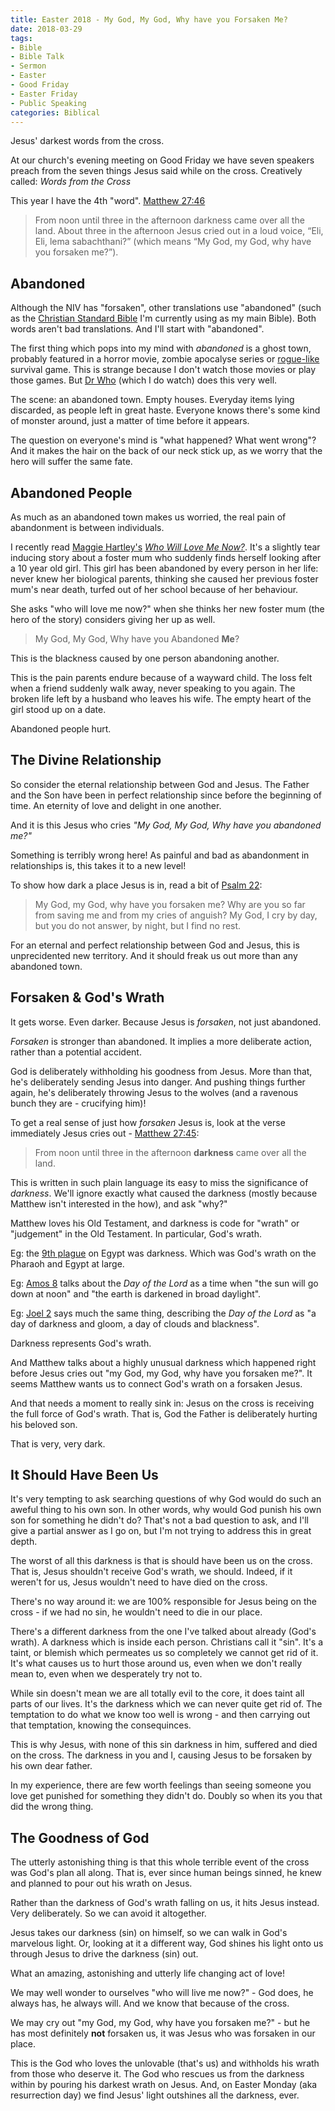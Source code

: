 ```yaml
---
title: Easter 2018 - My God, My God, Why have you Forsaken Me?
date: 2018-03-29
tags:
- Bible
- Bible Talk
- Sermon
- Easter
- Good Friday
- Easter Friday
- Public Speaking 
categories: Biblical
---
```


Jesus' darkest words from the cross.

<!-- more --> 

At our church's evening meeting on Good Friday we have seven speakers preach from the seven things Jesus said while on the cross.
Creatively called: *Words from the Cross*

This year I have the 4th "word".
[Matthew 27:46](https://www.biblegateway.com/passage/?search=Matthew+27%3A45-46)

> From noon until three in the afternoon darkness came over all the land. 
> About three in the afternoon Jesus cried out in a loud voice,
> “Eli, Eli, lema sabachthani?” 
> (which means “My God, my God, why have you forsaken me?”).


## Abandoned 

Although the NIV has "forsaken", other translations use "abandoned" (such as the [Christian Standard Bible](https://www.biblegateway.com/passage/?search=Matthew+27%3A45-46&version=CSB) I'm currently using as my main Bible).
Both words aren't bad translations.
And I'll start with "abandoned".

The first thing which pops into my mind with *abandoned* is a ghost town, probably featured in a horror movie, zombie apocalyse series or [rogue-like](https://en.wikipedia.org/wiki/Roguelike) survival game.
This is strange because I don't watch those movies or play those games.
But [Dr Who](http://www.bbc.co.uk/programmes/b006q2x0) (which I do watch) does this very well.

The scene: an abandoned town.
Empty houses.
Everyday items lying discarded, as people left in great haste.
Everyone knows there's some kind of monster around, just a matter of time before it appears.

The question on everyone's mind is "what happened? What went wrong"?
And it makes the hair on the back of our neck stick up, as we worry that the hero will suffer the same fate.


## Abandoned People

As much as an abandoned town makes us worried, the real pain of abandonment is between individuals.

I recently read [Maggie Hartley's](https://www.hachette.com.au/maggie-hartley/) *[Who Will Love Me Now?](https://www.hachette.com.au/maggie-hartley/who-will-love-me-now)*.
It's a slightly tear inducing story about a foster mum who suddenly finds herself looking after a 10 year old girl.
This girl has been abandoned by every person in her life: never knew her biological parents, thinking she caused her previous foster mum's near death, turfed out of her school because of her behaviour.

She asks "who will love me now?" when she thinks her new foster mum (the hero of the story) considers giving her up as well.

> My God, My God, Why have you Abandoned **Me**?

This is the blackness caused by one person abandoning another.

This is the pain parents endure because of a wayward child. 
The loss felt when a friend suddenly walk away, never speaking to you again.
The broken life left by a husband who leaves his wife.
The empty heart of the girl stood up on a date.

Abandoned people hurt.


## The Divine Relationship

So consider the eternal relationship between God and Jesus.
The Father and the Son have been in perfect relationship since before the beginning of time.
An eternity of love and delight in one another.

And it is this Jesus who cries *"My God, My God, Why have you abandoned me?"*

Something is terribly wrong here!
As painful and bad as abandonment in relationships is, this takes it to a new level!

To show how dark a place Jesus is in, read a bit of [Psalm 22](https://www.biblegateway.com/passage/?search=Psalm+22%3A1-2):

> My God, my God, why have you forsaken me? 
> Why are you so far from saving me
>    and from my cries of anguish? 
My God, I cry by day, but you do not answer, 
>    by night, but I find no rest.

For an eternal and perfect relationship between God and Jesus, this is unprecidented new territory.
And it should freak us out more than any abandoned town.


## Forsaken & God's Wrath

It gets worse. Even darker.
Because Jesus is *forsaken*, not just abandoned.

*Forsaken* is stronger than abandoned.
It implies a more deliberate action, rather than a potential accident.

God is deliberately withholding his goodness from Jesus.
More than that, he's deliberately sending Jesus into danger.
And pushing things further again, he's deliberately throwing Jesus to the wolves (and a ravenous bunch they are - crucifying him)!

To get a real sense of just how *forsaken* Jesus is, look at the verse immediately Jesus cries out - [Matthew 27:45](https://www.biblegateway.com/passage/?search=Matthew+27%3A45):

> From noon until three in the afternoon **darkness** came over all the land. 

This is written in such plain language its easy to miss the significance of *darkness*.
We'll ignore exactly what caused the darkness (mostly because Matthew isn't interested in the how), and ask "why?"

Matthew loves his Old Testament, and darkness is code for "wrath" or "judgement" in the Old Testament.
In particular, God's wrath.

Eg: the [9th plague](https://www.biblegateway.com/passage/?search=Exodus+10%3A21-29) on Egypt was darkness. Which was God's wrath on the Pharaoh and Egypt at large.

Eg: [Amos 8](https://www.biblegateway.com/passage/?search=Amos+8%3A9) talks about the *Day of the Lord* as a time when "the sun will go down at noon" and "the earth is darkened in broad daylight".

Eg: [Joel 2](https://www.biblegateway.com/passage/?search=Joel+2%3A1-2) says much the same thing, describing the *Day of the Lord* as "a day of darkness and gloom, a day of clouds and blackness".

Darkness represents God's wrath.

And Matthew talks about a highly unusual darkness which happened right before Jesus cries out "my God, my God, why have you forsaken me?".
It seems Matthew wants us to connect God's wrath on a forsaken Jesus.

And that needs a moment to really sink in: Jesus on the cross is receiving the full force of God's wrath.
That is, God the Father is deliberately hurting his beloved son.

That is very, very dark.


## It Should Have Been Us

It's very tempting to ask searching questions of why God would do such an aweful thing to his own son.
In other words, why would God punish his own son for something he didn't do?
That's not a bad question to ask, and I'll give a partial answer as I go on, but I'm not trying to address this in great depth.

The worst of all this darkness is that is should have been us on the cross.
That is, Jesus shouldn't receive God's wrath, we should.
Indeed, if it weren't for us, Jesus wouldn't need to have died on the cross.

There's no way around it: we are 100% responsible for Jesus being on the cross - if we had no sin, he wouldn't need to die in our place.

There's a different darkness from the one I've talked about already (God's wrath).
A darkness which is inside each person.
Christians call it "sin".
It's a taint, or blemish which permeates us so completely we cannot get rid of it.
It's what causes us to hurt those around us, even when we don't really mean to, even when we desperately try not to.

While sin doesn't mean we are all totally evil to the core, it does taint all parts of our lives.
It's the darkness which we can never quite get rid of.
The temptation to do what we know too well is wrong - and then carrying out that temptation, knowing the consequinces.

This is why Jesus, with none of this sin darkness in him, suffered and died on the cross. 
The darkness in you and I, causing Jesus to be forsaken by his own dear father.

In my experience, there are few worth feelings than seeing someone you love get punished for something they didn't do.
Doubly so when its you that did the wrong thing.


## The Goodness of God

The utterly astonishing thing is that this whole terrible event of the cross was God's plan all along.
That is, ever since human beings sinned, he knew and planned to pour out his wrath on Jesus.

Rather than the darkness of God's wrath falling on us, it hits Jesus instead.
Very deliberately.
So we can avoid it altogether.

Jesus takes our darkness (sin) on himself, so we can walk in God's marvelous light.
Or, looking at it a different way, God shines his light onto us through Jesus to drive the darkness (sin) out.

What an amazing, astonishing and utterly life changing act of love!

We may well wonder to ourselves "who will live me now?" - God does, he always has, he always will.
And we know that because of the cross.

We may cry out "my God, my God, why have you forsaken me?" - but he has most definitely **not** forsaken us, it was Jesus who was forsaken in our place.

This is the God who loves the unlovable (that's us) and withholds his wrath from those who deserve it.
The God who rescues us from the darkness within by pouring his darkest wrath on Jesus.
And, on Easter Monday (aka resurrection day) we find Jesus' light outshines all the darkness, ever.
